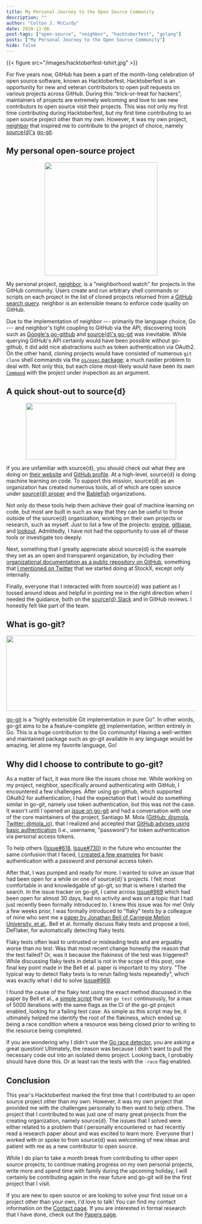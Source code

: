 ```yaml
---
title: My Personal Journey to the Open Source Community
description: ""
author: "Colton J. McCurdy"
date: 2018-11-06
post-tags: ["open-source", "neighbor", "hacktoberfest", "golang"]
posts: ["My Personal Journey to the Open Source Community"]
hide: false
---
```



{{< figure src="/images/hacktoberfest-tshirt.jpg" >}}

For five years now, GitHub has been a part of the month-long celebration of open
source software, known as Hacktoberfest. Hacktoberfest is an opportunity for new and
veteran contributors to open pull requests on various projects across GitHub. During
this "trick-or-treat for hackers", maintainers of projects are extremely welcoming and love
to see new contributors to open source visit their projects. This was not only my
first time contributing during Hacktoberfest, but my first time contributing to an
open source project other than my own. However, it was my own project, [neighbor](https://github.com/mccurdyc/neighbor)
that inspired me to contribute to the project of choice, namely [source{d}'s](https://sourced.tech/)
[go-git](https://github.com/src-d/go-git).

## My personal open-source project

<p align="center">
  <img src="/images/neighbor.png" width="300" height="300">
</p>

My personal project, [neighbor](https://github.com/mccurdyc/neighbor), is a
"neighborhood watch" for projects in the GitHub community. Users
create and run arbitrary shell commands or scripts on each project in the list
of cloned projects returned from a [GitHub search query](https://developer.github.com/v3/search/#search-repositories).
neighbor is an extensible means to enforce code quality on GitHub.

Due to the implementation of neighbor --- primarily the language choice, Go --- and
neighbor's tight coupling to GitHub via the API, discovering tools such as [Google's go-github](https://github.com/google/go-github)
and [source{d}'s go-git](https://github.com/src-d/go-git) was inevitable. While
querying GitHub's API certainly would have been possible without go-github, it
did add nice abstractions such as token authentication via OAuth2. On the other
hand, cloning projects would have consisted of numerous `git clone` shell commands via the
[`os/exec` package](https://golang.org/pkg/os/exec/); a much nastier problem to deal with. Not only this, but each
clone most-likely would have been its own [`Command`](https://golang.org/pkg/os/exec/#Command)
with the project under inspection as an argument.

## A quick shout-out to source{d}

<p align="center">
  <img src="/images/sourced.jpg" width="400" height="150">
</p>

If you are unfamiliar with source{d}, you should check out what they are doing
on [their website](https://sourced.tech) and [GitHub profile](https://github.com/src-d).
At a high-level, source{d} is doing machine learning *on* code. To support this
mission, source{d} as an organization has created numerous tools, all of which are open source
under [source{d} proper](https://github.com/src-d) and the [Bablefish](https://github.com/bblfsh) organizations.

Not only do these tools help them achieve their goal of machine learning on code,
but most are built in such as way that they can be useful to those outside of
the source{d} organization, working on their own projects or research, such as myself.
Just to list a few of the projects: [engine](https://github.com/src-d/engine),
[gitbase](https://github.com/src-d/gitbase), and [lookout](https://github.com/src-d/lookout).
Admittedly, I have not had the opportunity to use all of these tools or investigate too deeply.

Next, something that I greatly appreciate about source{d} is the example they
set as an open and transparent organization, by including their [organizational documentation as
a public repository on GitHub](https://github.com/src-d/guide), something that [I mentioned
on Twitter](https://twitter.com/McCurdyColton/status/1041665070651125760) that we
started doing at StockX, except only internally.

Finally, everyone that I interacted with from source{d} was patient as I tossed
around ideas and helpful in pointing me in the right direction when I needed the
guidance, both on the [source{d} Slack](https://sourced-community.slack.com) and
in GitHub reviews. I honestly felt like part of the team.

## What is go-git?

<p align="center">
  <img src="/images/go-git.png" width="700" height="200">
</p>

[go-git](https://github.com/src-d/go-git) is a "highly extensible Git implementation
in pure Go". In other words, go-git aims to be a feature-complete [git](https://git-scm.com/) implementation,
written entirely in Go. This is a huge contribution to the Go community! Having a
well-written and maintained package such as go-git available in any language would
be amazing, let alone my favorite language, Go!

## Why did I choose to contribute to go-git?

As a matter of fact, it was more like the issues chose me. While working on my
project, neighbor, specifically around authenticating with GitHub, I encountered
a few challenges. After using go-github, which supported OAuth2 for authentication,
I had the expectation that I would do something similar in go-git, namely use token
authentication, but this was not the case. It wasn't until I opened an [issue on
go-git](https://github.com/src-d/go-git/issues/999) and had a conversation with
one of the core maintainers of the project, Santiago M. Mola ([GitHub: @smola](https://github.com/smola), [Twitter: @mola_io](https://twitter.com/mola_io?lang=en)),
that I realized and accepted that [GitHub advises using basic authentication](https://help.github.com/articles/creating-a-personal-access-token-for-the-command-line/)
(i.e., username, "password") for token authentication via personal access tokens.

To help others ([Issue#618](https://github.com/src-d/go-git/issues/61), [Issue#730](https://github.com/src-d/go-git/issues/73))
in the future who encounter the same confusion that I faced, [I created a few examples](https://github.com/src-d/go-git/pull/990)
for basic authentication with a password and personal access token.

After that, I was pumped and ready for more. I wanted to solve an issue that had
been open for a while on one of source{d}'s projects. I felt most comfortable
in and knowledgable of go-git, so that is where I started the search. In the issue
tracker on go-git, I came across [Issue#969](https://github.com/src-d/go-git/issues/969)
which had been open for almost 30 days, had no activity and was on a topic that
I had just recently been formally introduced to. I knew this issue was for me!
Only a few weeks prior, I was formally introduced to "flaky" tests by a colleague of mine who sent
me a [paper by Jonathan Bell of Carnegie Mellon University, et al.](https://www.jonbell.net/icse18-deflaker.pdf).
Bell et al. formally discuss flaky tests and propose a tool, DeFlaker, for automatically
detecting flaky tests.

Flaky tests often lead to untrusted or misleading tests and are arguably worse
than no test. Was that most recent change honestly the reason that the test failed?
Or, was it because the flakiness of the test was triggered? While discussing
flaky tests in detail is not in the scope of this post, one final key point made in the Bell
et al. paper is important to my story. "The typical way to detect flaky tests is to rerun
failing tests repeatedly", which was exactly what I did to solve [Issue#969](https://github.com/src-d/go-git/issues/969).

I found the cause of the flaky test using the exact method discussed in the paper
by Bell et al., a [simple script](https://gist.github.com/mccurdyc/5b39f971a122544e02e1e21c639a1e67)
that ran `go test` continuously, for a max of 5000 iterations with the same flags
as the CI of the go-git project enabled, looking for a failing test case. As simple
as this script may be, it ultimately helped me identify the root of the flakiness,
which ended up being a race condition where a resource was being closed prior to
writing to the resource being completed.

If you are wondering why I didn't use the [Go race detector](https://blog.golang.org/race-detector),
you are asking a great question! Ultimately, the reason was because I didn't want
to pull the necessary code out into an isolated demo project. Looking back, I probably
should have done this. Or at least ran the tests with the `-race` flag enabled.

## Conclusion

This year's Hacktoberfest marked the first time that I contributed to an open
source project other than my own. However, it was my own project that provided me
with the challenges personally to then want to help others. The project that I
contributed to was just one of many great projects from the creating organization,
namely source{d}. The issues that I solved were either related to a problem that
I personally encountered or had recently read a research paper about and was excited
to learn more. Everyone that I worked with or spoke to from source{d} was welcoming
of new ideas and patient with me as a new contributor to open source.

While I do plan to take a month break from contributing to other open source projects,
to continue making progress on my own personal projects, write more and spend time
with family during the upcoming holiday, I will certainly be contributing again
in the near future and go-git will be the first project that I visit.

If you are new to open source or are looking to solve your first issue on a project
other than your own, I'd love to talk! You can find my contact information on
the [Contact page](/contact). If you are interested in
formal research that I have done, check out the [Papers page](/papers).
